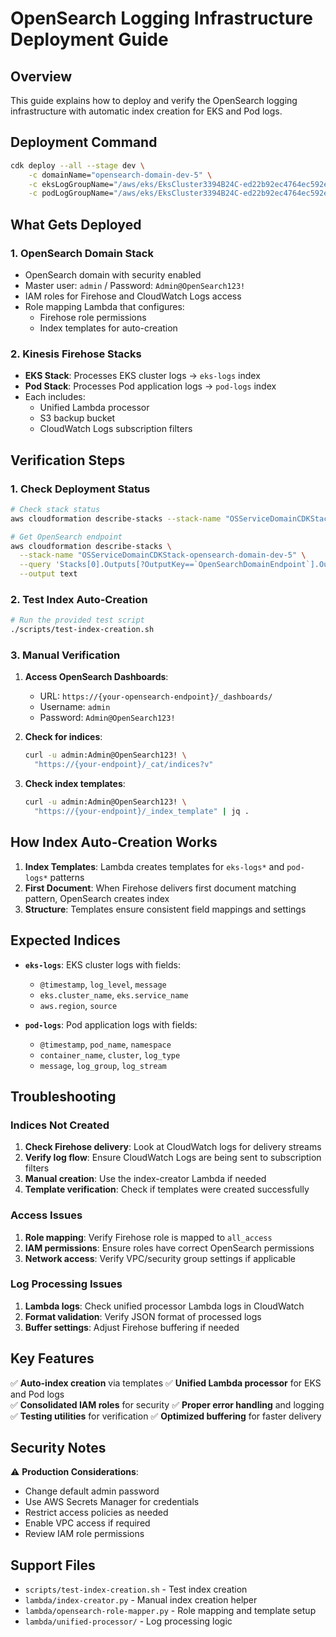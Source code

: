 # OpenSearch Logging Infrastructure Deployment Guide

## Overview
This guide explains how to deploy and verify the OpenSearch logging infrastructure with automatic index creation for EKS and Pod logs.

## Deployment Command
```bash
cdk deploy --all --stage dev \
    -c domainName="opensearch-domain-dev-5" \
    -c eksLogGroupName="/aws/eks/EksCluster3394B24C-ed22b92ec4764ec592ea533328f9e9da/cluster" \
    -c podLogGroupName="/aws/eks/EksCluster3394B24C-ed22b92ec4764ec592ea533328f9e9da/application"
```

## What Gets Deployed

### 1. OpenSearch Domain Stack
- OpenSearch domain with security enabled
- Master user: `admin` / Password: `Admin@OpenSearch123!`
- IAM roles for Firehose and CloudWatch Logs access
- Role mapping Lambda that configures:
  - Firehose role permissions
  - Index templates for auto-creation

### 2. Kinesis Firehose Stacks
- **EKS Stack**: Processes EKS cluster logs → `eks-logs` index
- **Pod Stack**: Processes Pod application logs → `pod-logs` index
- Each includes:
  - Unified Lambda processor
  - S3 backup bucket
  - CloudWatch Logs subscription filters

## Verification Steps

### 1. Check Deployment Status
```bash
# Check stack status
aws cloudformation describe-stacks --stack-name "OSServiceDomainCDKStack-opensearch-domain-dev-5"

# Get OpenSearch endpoint
aws cloudformation describe-stacks \
  --stack-name "OSServiceDomainCDKStack-opensearch-domain-dev-5" \
  --query 'Stacks[0].Outputs[?OutputKey==`OpenSearchDomainEndpoint`].OutputValue' \
  --output text
```

### 2. Test Index Auto-Creation
```bash
# Run the provided test script
./scripts/test-index-creation.sh
```

### 3. Manual Verification
1. **Access OpenSearch Dashboards**:
   - URL: `https://{your-opensearch-endpoint}/_dashboards/`
   - Username: `admin`
   - Password: `Admin@OpenSearch123!`

2. **Check for indices**:
   ```bash
   curl -u admin:Admin@OpenSearch123! \
     "https://{your-endpoint}/_cat/indices?v"
   ```

3. **Check index templates**:
   ```bash
   curl -u admin:Admin@OpenSearch123! \
     "https://{your-endpoint}/_index_template" | jq .
   ```

## How Index Auto-Creation Works

1. **Index Templates**: Lambda creates templates for `eks-logs*` and `pod-logs*` patterns
2. **First Document**: When Firehose delivers first document matching pattern, OpenSearch creates index
3. **Structure**: Templates ensure consistent field mappings and settings

## Expected Indices

- **`eks-logs`**: EKS cluster logs with fields:
  - `@timestamp`, `log_level`, `message`
  - `eks.cluster_name`, `eks.service_name`
  - `aws.region`, `source`

- **`pod-logs`**: Pod application logs with fields:
  - `@timestamp`, `pod_name`, `namespace`
  - `container_name`, `cluster`, `log_type`
  - `message`, `log_group`, `log_stream`

## Troubleshooting

### Indices Not Created
1. **Check Firehose delivery**: Look at CloudWatch logs for delivery streams
2. **Verify log flow**: Ensure CloudWatch Logs are being sent to subscription filters
3. **Manual creation**: Use the index-creator Lambda if needed
4. **Template verification**: Check if templates were created successfully

### Access Issues
1. **Role mapping**: Verify Firehose role is mapped to `all_access`
2. **IAM permissions**: Ensure roles have correct OpenSearch permissions
3. **Network access**: Verify VPC/security group settings if applicable

### Log Processing Issues
1. **Lambda logs**: Check unified processor Lambda logs in CloudWatch
2. **Format validation**: Verify JSON format of processed logs
3. **Buffer settings**: Adjust Firehose buffering if needed

## Key Features

✅ **Auto-index creation** via templates
✅ **Unified Lambda processor** for EKS and Pod logs  
✅ **Consolidated IAM roles** for security
✅ **Proper error handling** and logging
✅ **Testing utilities** for verification
✅ **Optimized buffering** for faster delivery

## Security Notes

⚠️ **Production Considerations**:
- Change default admin password
- Use AWS Secrets Manager for credentials
- Restrict access policies as needed
- Enable VPC access if required
- Review IAM role permissions

## Support Files

- `scripts/test-index-creation.sh` - Test index creation
- `lambda/index-creator.py` - Manual index creation helper
- `lambda/opensearch-role-mapper.py` - Role mapping and template setup
- `lambda/unified-processor/` - Log processing logic